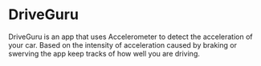 # DriveGuru

DriveGuru is an app that uses Accelerometer to detect the acceleration of your car. Based on the intensity of acceleration caused by braking or swerving the app keep tracks of how well you are driving. 
